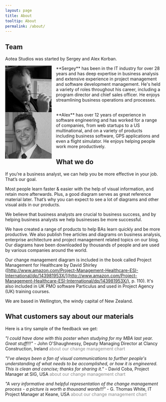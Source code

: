 ```yaml
---
layout: page
title: About
tooltip: About
permalink: /about/
---
```


## Team

Aotea Studios was started by Sergey and Alex Korban.

<img src = "/img/sergey.jpg" style = "float: left; margin-right: 1em; width: 150px; height: 150px" />
**Sergey** has been in the IT industry for over 28 years and has deep expertise in business analysis and extensive experience in project management and software development management. He's held a variety of roles throughout his career, including a program director and chief sales officer. He enjoys streamlining business operations and processes. 

<div style = "clear: both"></div>

<img src = "/img/alex.jpg" style = "float: left; margin-right: 1em; width: 150px; height: 150px; -webkit-filter: grayscale(100%); -moz-filter: grayscale(100%); filter: grayscale(100%);" />
**Alex** has over 12 years of experience in software engineering and has worked for a range of companies, from web startups to a US multinational, and on a variety of products including business software, GPS applications and even a flight simulator. He enjoys helping people work more productively.

## What we do 

If you’re a business analyst, we can help you be more effective in your job. That’s our goal.

Most people learn faster & easier with the help of visual information, and retain more afterwards. Plus, a good diagram serves as great reference material later. That’s why you can expect to see a lot of diagrams and other visual aids in our products.

We believe that business analysts are crucial to business success, and by helping business analysts we help businesses be more successful.

We have created a range of products to help BAs learn quickly and be more productive. We also publish free articles and diagrams on business analysis, enterprise architecture and project management related topics on our blog. Our diagrams have been downloaded by thousands of people and are used by various companies around the world.

Our change management diagram is included in the book called Project Management for Healthcare by David Shirley ([http://www.amazon.com/Project-Management-Healthcare-ESI-International/dp/143981953X/](http://www.amazon.com/Project-Management-Healthcare-ESI-International/dp/143981953X/), p. 110). It's also included in UK PMO software Particulus and used in Project Agency (UK) training courses.

We are based in Wellington, the windy capital of New Zealand.


## What customers say about our materials

Here is a tiny sample of the feedback we get:

_"I could have done with this poster when studying for my MBA last year. Great stuff!!!"_ - John O'Shaughnessy, Deputy Managing Director at Clancy Construction, Ireland <span style="color: #888888;">about our change management chart</span>

_"I've always been a fan of visual communications to further people's  understanding of what needs to be accomplished, or how it is engineered.  This is clean and concise; thanks for sharing it."_ - David Coba, Project Manager at SIG, USA <span style="color: #888888;">about our change management chart</span>

_"A very informative and helpful representation of the change management process - a picture is worth a thousand words!!!"_ - G. Thomas White, IT Project Manager at Keane, USA <span style="color: #888888;">about our change management chart</span>